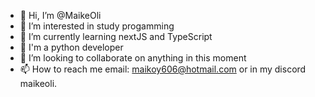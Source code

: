 - 👋 Hi, I’m @MaikeOli
- 👀 I’m interested in study progamming 
- 🌱 I’m currently learning nextJS and TypeScript
- 🐍 I'm a python developer
- 💞️ I’m looking to collaborate on anything in this moment
- 📫 How to reach me email: maikoy606@hotmail.com or in my discord maikeoli.

<!---
DestinyWolf/DestinyWolf is a ✨ special ✨ repository because its `README.md` (this file) appears on your GitHub profile.
You can click the Preview link to take a look at your changes.
--->
